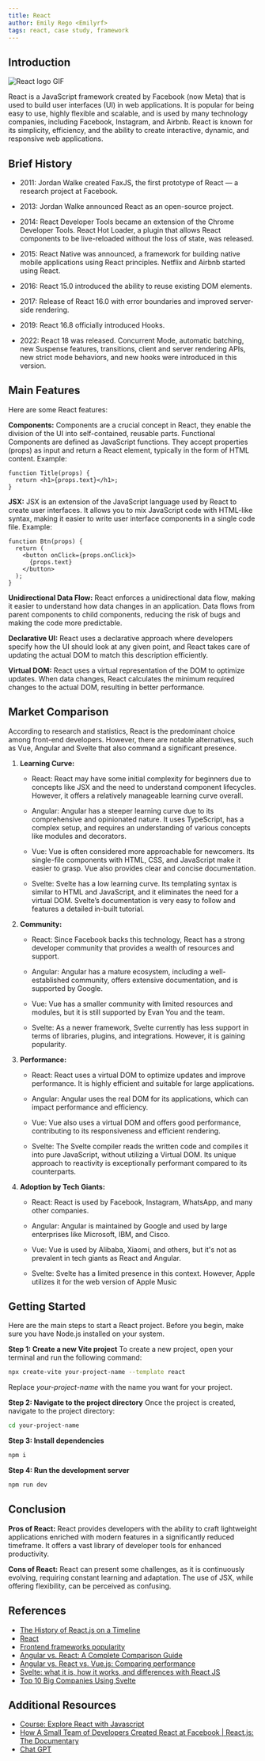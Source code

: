 ```yaml
---
title: React
author: Emily Rego <Emilyrf>
tags: react, case study, framework
---
```


## Introduction
![React logo GIF](https://miro.medium.com/v2/resize:fit:720/0*EitUXT-pqbaQSCTt.gif)

React is a JavaScript framework created by Facebook (now Meta) that is used to build user interfaces (UI) in web applications. It is popular for being easy to use, highly flexible and scalable, and is used by many technology companies, including Facebook, Instagram, and Airbnb. React is known for its simplicity, efficiency, and the ability to create interactive, dynamic, and responsive web applications.

## Brief History

- 2011: Jordan Walke created FaxJS, the first prototype of React — a research project at Facebook.

- 2013: Jordan Walke announced React as an open-source project.

- 2014: React Developer Tools became an extension of the Chrome Developer Tools. React Hot Loader, a plugin that allows React components to be live-reloaded without the loss of state, was released.

- 2015: React Native was announced, a framework for building native mobile applications using React principles. Netflix and Airbnb started using React.

- 2016:  React 15.0 introduced the ability to reuse existing DOM elements.

- 2017: Release of React 16.0 with error boundaries and improved server-side rendering.

- 2019: React 16.8 officially introduced Hooks.

- 2022: React 18 was released. Concurrent Mode, automatic batching, new Suspense features, transitions, client and server rendering APIs, new strict mode behaviors, and new hooks were introduced in this version.

## Main Features
Here are some React features:

**Components:** Components are a crucial concept in React, they enable the division of the UI into self-contained, reusable parts.
Functional Components are defined as JavaScript functions. They accept properties (props) as input and return a React element, typically in the form of HTML content. Example:
````
function Title(props) {
  return <h1>{props.text}</h1>;
}

````

**JSX:** JSX is an extension of the JavaScript language used by React to create user interfaces. It allows you to mix JavaScript code with HTML-like syntax, making it easier to write user interface components in a single code file.
Example:
````
function Btn(props) {
  return (
    <button onClick={props.onClick}>
      {props.text}
    </button>
  );
}
````

**Unidirectional Data Flow:** React enforces a unidirectional data flow, making it easier to understand how data changes in an application. Data flows from parent components to child components, reducing the risk of bugs and making the code more predictable.


**Declarative UI:** React uses a declarative approach where developers specify how the UI should look at any given point, and React takes care of updating the actual DOM to match this description efficiently.


**Virtual DOM:** React uses a virtual representation of the DOM to optimize updates. When data changes, React calculates the minimum required changes to the actual DOM, resulting in better performance. 


## Market Comparison
According to research and statistics, React is the predominant choice among front-end developers. However, there are notable alternatives, such as Vue, Angular and Svelte that also command a significant presence.


1. **Learning Curve:**
   - React: React may have some initial complexity for beginners due to concepts like JSX and the need to understand component lifecycles. However, it offers a relatively manageable learning curve overall.

   - Angular: Angular has a steeper learning curve due to its comprehensive and opinionated nature. It uses TypeScript, has a complex setup, and requires an understanding of various concepts like modules and decorators.

   - Vue: Vue is often considered more approachable for newcomers. Its single-file components with HTML, CSS, and JavaScript make it easier to grasp. Vue also provides clear and concise documentation.

   - Svelte: Svelte has a low learning curve. Its templating syntax is similar to HTML and JavaScript, and it eliminates the need for a virtual DOM. Svelte’s documentation is very easy to follow and features a detailed in-built tutorial.


2. **Community:**
   - React: Since Facebook backs this technology, React has a strong developer community that provides a wealth of resources and support.
 
   - Angular: Angular has a mature ecosystem, including a well-established community, offers extensive documentation, and is supported by Google.

   - Vue:  Vue has a smaller community with limited resources and modules, but it is still supported by Evan You and the team.

   - Svelte: As a newer framework, Svelte currently has less support in terms of libraries, plugins, and integrations. However, it is gaining popularity.


3. **Performance:**
   - React: React uses a virtual DOM to optimize updates and improve performance. It is highly efficient and suitable for large applications.

   - Angular: Angular uses the real DOM for its applications, which can impact performance and efficiency.

   - Vue: Vue also uses a virtual DOM and offers good performance, contributing to its responsiveness and efficient rendering.

   - Svelte: The Svelte compiler reads the written code and compiles it into pure JavaScript, without utilizing a Virtual DOM. Its unique approach to reactivity is exceptionally performant compared to its counterparts.
  

4. **Adoption by Tech Giants:**
   - React: React is used by Facebook, Instagram, WhatsApp, and many other companies.

   - Angular: Angular is maintained by Google and used by large enterprises like Microsoft, IBM, and Cisco.

   - Vue: Vue is used by Alibaba, Xiaomi, and others, but it's not as prevalent in tech giants as React and Angular.

   - Svelte: Svelte has a limited presence in this context. However, Apple utilizes it for the web version of Apple Music 



## Getting Started

Here are the main steps to start a React project.
Before you begin, make sure you have Node.js installed on your system.

**Step 1: Create a new Vite project**
To create a new project, open your terminal and run the following command:
```bash
npx create-vite your-project-name --template react
```
Replace _your-project-name_ with the name you want for your project.

**Step 2: Navigate to the project directory**
Once the project is created, navigate to the project directory:
```bash
cd your-project-name
```

**Step 3: Install dependencies**
```bash
npm i
```
**Step 4: Run the development server**
```bash
npm run dev
```

## Conclusion

**Pros of React:**
React provides developers with the ability to craft lightweight applications enriched with modern features in a significantly reduced timeframe. It offers a vast library of developer tools for enhanced productivity.


**Cons of React:**
React can present some challenges, as it is continuously evolving, requiring constant learning and adaptation. The use of JSX, while offering flexibility, can be perceived as confusing.


## References

- [The History of React.js on a Timeline](https://blog.risingstack.com/the-history-of-react-js-on-a-timeline/)
- [React](https://react.dev)
- [Frontend frameworks popularity](https://gist.github.com/tkrotoff/b1caa4c3a185629299ec234d2314e190#stack-overflow-survey)
- [Angular vs. React: A Complete Comparison Guide ](https://www.cuelogic.com/blog/what-are-the-differences-between-angular-and-react#:~:text=In%20Angular%20apps%2C%20a%20real,to%20update%20the%20entire%20tree.)
- [Angular vs. React vs. Vue.js: Comparing performance](https://blog.logrocket.com/angular-vs-react-vs-vue-js-comparing-performance/#future-frameworks)
- [Svelte: what it is, how it works, and differences with React JS](https://www.alura.com.br/artigos/svelte-versus-react-quais-diferencas)
- [Top 10 Big Companies Using Svelte](https://www.okupter.com/blog/companies-using-svelte#:~:text=Apple%20has%20brought%20Svelte%20to,a%20proud%20user%20of%20Svelte.)

## Additional Resources

- [Course: Explore React with Javascript](https://cursos.alura.com.br/formacao-react-javascript)
- [How A Small Team of Developers Created React at Facebook | React.js: The Documentary](https://youtu.be/8pDqJVdNa44?si=PGlrM6fjmTx5O93u)
- [Chat GPT](https://chat.openai.com/)